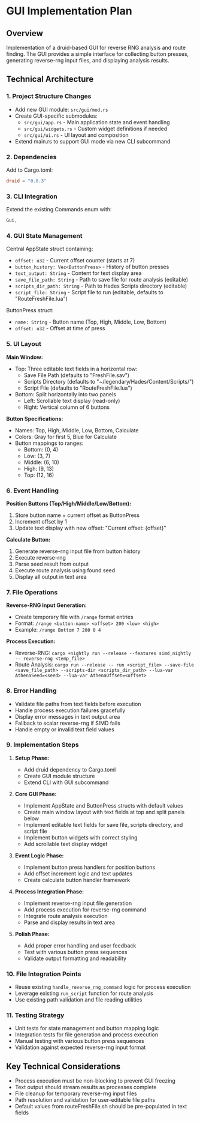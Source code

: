 # GUI Implementation Plan

## Overview
Implementation of a druid-based GUI for reverse RNG analysis and route finding. The GUI provides a simple interface for collecting button presses, generating reverse-rng input files, and displaying analysis results.

## Technical Architecture

### 1. Project Structure Changes
- Add new GUI module: `src/gui/mod.rs`
- Create GUI-specific submodules:
  - `src/gui/app.rs` - Main application state and event handling
  - `src/gui/widgets.rs` - Custom widget definitions if needed
  - `src/gui/ui.rs` - UI layout and composition
- Extend main.rs to support GUI mode via new CLI subcommand

### 2. Dependencies
Add to Cargo.toml:
```toml
druid = "0.8.3"
```

### 3. CLI Integration
Extend the existing Commands enum with:
```rust
Gui,
```

### 4. GUI State Management
Central AppState struct containing:
- `offset: u32` - Current offset counter (starts at 7)
- `button_history: Vec<ButtonPress>` - History of button presses
- `text_output: String` - Content for text display area
- `save_file_path: String` - Path to save file for route analysis (editable)
- `scripts_dir_path: String` - Path to Hades Scripts directory (editable)
- `script_file: String` - Script file to run (editable, defaults to "RouteFreshFile.lua")

ButtonPress struct:
- `name: String` - Button name (Top, High, Middle, Low, Bottom)
- `offset: u32` - Offset at time of press

### 5. UI Layout
**Main Window:**
- Top: Three editable text fields in a horizontal row:
  - Save File Path (defaults to "FreshFile.sav")
  - Scripts Directory (defaults to "~/legendary/Hades/Content/Scripts/")
  - Script File (defaults to "RouteFreshFile.lua")
- Bottom: Split horizontally into two panels
  - Left: Scrollable text display (read-only)
  - Right: Vertical column of 6 buttons

**Button Specifications:**
- Names: Top, High, Middle, Low, Bottom, Calculate
- Colors: Gray for first 5, Blue for Calculate
- Button mappings to ranges:
  - Bottom: (0, 4)
  - Low: (3, 7) 
  - Middle: (6, 10)
  - High: (9, 13)
  - Top: (12, 16)

### 6. Event Handling
**Position Buttons (Top/High/Middle/Low/Bottom):**
1. Store button name + current offset as ButtonPress
2. Increment offset by 1
3. Update text display with new offset: "Current offset: {offset}"

**Calculate Button:**
1. Generate reverse-rng input file from button history
2. Execute reverse-rng
3. Parse seed result from output
4. Execute route analysis using found seed
5. Display all output in text area

### 7. File Operations
**Reverse-RNG Input Generation:**
- Create temporary file with `/range` format entries
- Format: `/range <button-name> <offset> 200 <low> <high>`
- Example: `/range Bottom 7 200 0 4`

**Process Execution:**
- Reverse-RNG: `cargo +nightly run --release --features simd_nightly -- reverse-rng <temp_file>`
- Route Analysis: `cargo run --release -- run <script_file> --save-file <save_file_path> --scripts-dir <scripts_dir_path> --lua-var AthenaSeed=<seed> --lua-var AthenaOffset=<offset>`

### 8. Error Handling
- Validate file paths from text fields before execution
- Handle process execution failures gracefully
- Display error messages in text output area
- Fallback to scalar reverse-rng if SIMD fails
- Handle empty or invalid text field values

### 9. Implementation Steps
1. **Setup Phase:**
   - Add druid dependency to Cargo.toml
   - Create GUI module structure
   - Extend CLI with GUI subcommand

2. **Core GUI Phase:**
   - Implement AppState and ButtonPress structs with default values
   - Create main window layout with text fields at top and split panels below
   - Implement editable text fields for save file, scripts directory, and script file
   - Implement button widgets with correct styling
   - Add scrollable text display widget

3. **Event Logic Phase:**
   - Implement button press handlers for position buttons
   - Add offset increment logic and text updates
   - Create calculate button handler framework

4. **Process Integration Phase:**
   - Implement reverse-rng input file generation
   - Add process execution for reverse-rng command
   - Integrate route analysis execution
   - Parse and display results in text area

5. **Polish Phase:**
   - Add proper error handling and user feedback
   - Test with various button press sequences
   - Validate output formatting and readability

### 10. File Integration Points
- Reuse existing `handle_reverse_rng_command` logic for process execution
- Leverage existing `run_script` function for route analysis
- Use existing path validation and file reading utilities

### 11. Testing Strategy
- Unit tests for state management and button mapping logic
- Integration tests for file generation and process execution
- Manual testing with various button press sequences
- Validation against expected reverse-rng input format

## Key Technical Considerations
- Process execution must be non-blocking to prevent GUI freezing
- Text output should stream results as processes complete
- File cleanup for temporary reverse-rng input files
- Path resolution and validation for user-editable file paths
- Default values from routeFreshFile.sh should be pre-populated in text fields
